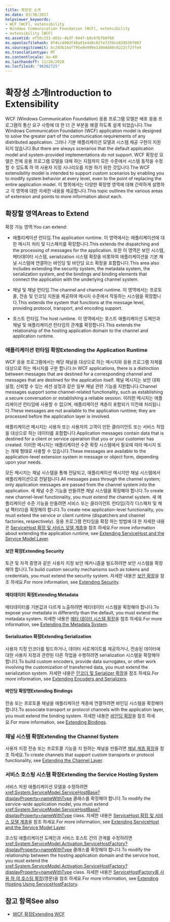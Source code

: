 ```yaml
---
title: 확장성 소개
ms.date: 03/30/2017
helpviewer_keywords:
- WCF [WCF], extensibility
- Windows Communication Foundation [WCF], extensibility
- extensibility [WCF]
ms.assetid: ef56c251-d63c-4b3f-944f-b0c67bfb0f68
ms.openlocfilehash: 8f4cc490df49a91e448c02fef370ce828536f907
ms.sourcegitcommit: bc293b14af795e0e999e3304dd40c0222cf2ffe4
ms.translationtype: MT
ms.contentlocale: ko-KR
ms.lasthandoff: 11/26/2020
ms.locfileid: "96262725"
---
```

# <a name="introduction-to-extensibility"></a><span data-ttu-id="9cbe9-102">확장성 소개</span><span class="sxs-lookup"><span data-stu-id="9cbe9-102">Introduction to Extensibility</span></span>

<span data-ttu-id="9cbe9-103">WCF (Windows Communication Foundation) 응용 프로그램 모델은 배포 응용 프로그램의 통신 요구 사항에 대 한 더 큰 부분을 해결 하도록 설계 되었습니다.</span><span class="sxs-lookup"><span data-stu-id="9cbe9-103">The Windows Communication Foundation (WCF) application model is designed to solve the greater part of the communication requirements of any distributed application.</span></span> <span data-ttu-id="9cbe9-104">그러나 기본 애플리케이션 모델과 시스템 제공 구현이 지원되지 않습니다.</span><span class="sxs-lookup"><span data-stu-id="9cbe9-104">But there are always scenarios that the default application model and system-provided implementations do not support.</span></span> <span data-ttu-id="9cbe9-105">WCF 확장성 모델은 전체 응용 프로그램 모델을 대체 하는 지점까지 모든 수준에서 시스템 동작을 수정할 수 있도록 하 여 사용자 지정 시나리오를 지원 하기 위한 것입니다.</span><span class="sxs-lookup"><span data-stu-id="9cbe9-105">The WCF extensibility model is intended to support custom scenarios by enabling you to modify system behavior at every level, even to the point of replacing the entire application model.</span></span> <span data-ttu-id="9cbe9-106">이 항목에서는 다양한 확장명 영역에 대해 간략하게 설명하고 각 영역에 대한 자세한 내용을 제공합니다.</span><span class="sxs-lookup"><span data-stu-id="9cbe9-106">This topic outlines the various areas of extension and points to more information about each.</span></span>  
  
## <a name="areas-to-extend"></a><span data-ttu-id="9cbe9-107">확장할 영역</span><span class="sxs-lookup"><span data-stu-id="9cbe9-107">Areas to Extend</span></span>  

 <span data-ttu-id="9cbe9-108">확장 가능 영역:</span><span class="sxs-lookup"><span data-stu-id="9cbe9-108">You can extend:</span></span>  
  
- <span data-ttu-id="9cbe9-109">애플리케이션 런타임.</span><span class="sxs-lookup"><span data-stu-id="9cbe9-109">The application runtime.</span></span> <span data-ttu-id="9cbe9-110">이 영역에서는 애플리케이션에 대한 메시지 처리 및 디스패치를 확장합니다.</span><span class="sxs-lookup"><span data-stu-id="9cbe9-110">This extends the dispatching and the processing of messages for the application.</span></span> <span data-ttu-id="9cbe9-111">또한 이 영역은 보안 시스템, 메타데이터 시스템, serialization 시스템 확장을 비롯하여 애플리케이션을 기본 채널 시스템에 연결하는 바인딩 및 바인딩 요소 확장을 포함합니다.</span><span class="sxs-lookup"><span data-stu-id="9cbe9-111">This area also includes extending the security system, the metadata system, the serialization system, and the bindings and binding elements that connect the application with the underlying channel system.</span></span>  
  
- <span data-ttu-id="9cbe9-112">채널 및 채널 런타임.</span><span class="sxs-lookup"><span data-stu-id="9cbe9-112">The channel and channel runtime.</span></span> <span data-ttu-id="9cbe9-113">이 영역에서는 프로토콜, 전송 및 인코딩 지원을 제공하여 메시지 수준에서 작동하는 시스템을 확장합니다.</span><span class="sxs-lookup"><span data-stu-id="9cbe9-113">This extends the system that functions at the message level, providing protocol, transport, and encoding support.</span></span>  
  
- <span data-ttu-id="9cbe9-114">호스트 런타임.</span><span class="sxs-lookup"><span data-stu-id="9cbe9-114">The host runtime.</span></span> <span data-ttu-id="9cbe9-115">이 영역에서는 호스트 애플리케이션 도메인과 채널 및 애플리케이션 런타임의 관계를 확장합니다.</span><span class="sxs-lookup"><span data-stu-id="9cbe9-115">This extends the relationship of the hosting application domain to the channel and application runtime.</span></span>  
  
### <a name="extending-the-application-runtime"></a><span data-ttu-id="9cbe9-116">애플리케이션 런타임 확장</span><span class="sxs-lookup"><span data-stu-id="9cbe9-116">Extending the Application Runtime</span></span>  

 <span data-ttu-id="9cbe9-117">WCF 응용 프로그램에서는 해당 채널을 대상으로 하는 메시지와 응용 프로그램 자체를 대상으로 하는 메시지를 구분 합니다.</span><span class="sxs-lookup"><span data-stu-id="9cbe9-117">In WCF applications, there is a distinction between messages that are destined for a corresponding channel and messages that are destined for the application itself.</span></span> <span data-ttu-id="9cbe9-118">채널 메시지는 보안 대화 설정, 신뢰할 수 있는 세션 설정과 같은 일부 채널 관련 기능을 지원합니다.</span><span class="sxs-lookup"><span data-stu-id="9cbe9-118">Channel messages support some channel-related functionality, such as establishing a secure conversation or establishing a reliable session.</span></span> <span data-ttu-id="9cbe9-119">이러한 메시지는 애플리케이션 런타임에 사용할 수 없으며, 애플리케이션 계층이 포함되기 이전에 처리됩니다.</span><span class="sxs-lookup"><span data-stu-id="9cbe9-119">These messages are not available to the application runtime; they are processed before the application layer is involved.</span></span>  
  
 <span data-ttu-id="9cbe9-120">애플리케이션 메시지는 사용자 또는 사용자의 고객이 만든 클라이언트 또는 서비스 작업을 대상으로 하는 데이터를 포함합니다.</span><span class="sxs-lookup"><span data-stu-id="9cbe9-120">Application messages contain data that is destined for a client or service operation that you or your customer has created.</span></span> <span data-ttu-id="9cbe9-121">이러한 메시지는 애플리케이션 수준 확장 시스템에서 필요에 따라 메시지 또는 개체 형태로 사용할 수 있습니다.</span><span class="sxs-lookup"><span data-stu-id="9cbe9-121">These messages are available to the application-level extension system in message or object form, depending upon your needs.</span></span>  
  
 <span data-ttu-id="9cbe9-122">모든 메시지는 채널 시스템을 통해 전달되고, 애플리케이션 메시지만 채널 시스템에서 애플리케이션으로 전달됩니다.</span><span class="sxs-lookup"><span data-stu-id="9cbe9-122">All messages pass through the channel system; only application messages are passed from the channel system into the application.</span></span> <span data-ttu-id="9cbe9-123">새 채널 수준 기능을 만들려면 채널 시스템을 확장해야 합니다.</span><span class="sxs-lookup"><span data-stu-id="9cbe9-123">To create new channel-level functionality, you must extend the channel system.</span></span> <span data-ttu-id="9cbe9-124">새 애플리케이션 수준 기능을 만들려면 서비스 또는 클라이언트 런타임(각각 디스패처 및 채널 팩터리)을 확장해야 합니다.</span><span class="sxs-lookup"><span data-stu-id="9cbe9-124">To create new application-level functionality, you must extend the service or client runtime (dispatchers and channel factories, respectively).</span></span> <span data-ttu-id="9cbe9-125">응용 프로그램 런타임을 확장 하는 방법에 대 한 자세한 내용은 [ServiceHost 확장 및 서비스 모델 계층](./extending/extending-servicehost-and-the-service-model-layer.md)을 참조 하세요.</span><span class="sxs-lookup"><span data-stu-id="9cbe9-125">For more information about extending the application runtime, see [Extending ServiceHost and the Service Model Layer](./extending/extending-servicehost-and-the-service-model-layer.md).</span></span>  
  
#### <a name="extending-security"></a><span data-ttu-id="9cbe9-126">보안 확장</span><span class="sxs-lookup"><span data-stu-id="9cbe9-126">Extending Security</span></span>  

 <span data-ttu-id="9cbe9-127">토큰 및 자격 증명과 같은 사용자 지정 보안 메커니즘을 빌드하려면 보안 시스템을 확장해야 합니다.</span><span class="sxs-lookup"><span data-stu-id="9cbe9-127">To build custom security mechanisms such as tokens and credentials, you must extend the security system.</span></span> <span data-ttu-id="9cbe9-128">자세한 내용은 [보안 확장](./extending/extending-security.md)을 참조 하세요.</span><span class="sxs-lookup"><span data-stu-id="9cbe9-128">For more information, see [Extending Security](./extending/extending-security.md).</span></span>  
  
#### <a name="extending-metadata"></a><span data-ttu-id="9cbe9-129">메타데이터 확장</span><span class="sxs-lookup"><span data-stu-id="9cbe9-129">Extending Metadata</span></span>  

 <span data-ttu-id="9cbe9-130">메타데이터를 기본값과 다르게 노출하려면 메타데이터 시스템을 확장해야 합니다.</span><span class="sxs-lookup"><span data-stu-id="9cbe9-130">To expose your metadata in differently than the default, you must extend the metadata system.</span></span> <span data-ttu-id="9cbe9-131">자세한 내용은 [메타 데이터 시스템 확장](./extending/extending-the-metadata-system.md)을 참조 하세요.</span><span class="sxs-lookup"><span data-stu-id="9cbe9-131">For more information, see [Extending the Metadata System](./extending/extending-the-metadata-system.md).</span></span>  
  
#### <a name="extending-serialization"></a><span data-ttu-id="9cbe9-132">Serialization 확장</span><span class="sxs-lookup"><span data-stu-id="9cbe9-132">Extending Serialization</span></span>  

 <span data-ttu-id="9cbe9-133">사용자 지정 인코더를 빌드하거나, 데이터 서로게이트를 제공하거나, 전송된 데이터에 대한 사용자 지정과 관련된 다른 작업을 수행하려면 serialization 시스템을 확장해야 합니다.</span><span class="sxs-lookup"><span data-stu-id="9cbe9-133">To build custom encoders, provide data surrogates, or other work involving the customization of transferred data, you must extend the serialization system.</span></span> <span data-ttu-id="9cbe9-134">자세한 내용은 [인코더 및 Serializer 확장](./extending/extending-encoders-and-serializers.md)을 참조 하세요.</span><span class="sxs-lookup"><span data-stu-id="9cbe9-134">For more information, see [Extending Encoders and Serializers](./extending/extending-encoders-and-serializers.md).</span></span>  
  
#### <a name="extending-bindings"></a><span data-ttu-id="9cbe9-135">바인딩 확장명</span><span class="sxs-lookup"><span data-stu-id="9cbe9-135">Extending Bindings</span></span>  

 <span data-ttu-id="9cbe9-136">전송 또는 프로토콜 채널을 애플리케이션 계층에 연결하려면 바인딩 시스템을 확장해야 합니다.</span><span class="sxs-lookup"><span data-stu-id="9cbe9-136">To associate transport or protocol channels with the application layer, you must extend the binding system.</span></span> <span data-ttu-id="9cbe9-137">자세한 내용은 [바인딩 확장](./extending/extending-bindings.md)을 참조 하세요.</span><span class="sxs-lookup"><span data-stu-id="9cbe9-137">For more information, see [Extending Bindings](./extending/extending-bindings.md).</span></span>  
  
### <a name="extending-the-channel-system"></a><span data-ttu-id="9cbe9-138">채널 시스템 확장</span><span class="sxs-lookup"><span data-stu-id="9cbe9-138">Extending the Channel System</span></span>  

 <span data-ttu-id="9cbe9-139">사용자 지정 전송 또는 프로토콜 기능을 지 원하는 채널을 만들려면 [채널 계층 확장](./extending/extending-the-channel-layer.md)을 참조 하세요.</span><span class="sxs-lookup"><span data-stu-id="9cbe9-139">To create channels that support custom transports or protocol functionality, see [Extending the Channel Layer](./extending/extending-the-channel-layer.md).</span></span>  
  
### <a name="extending-the-service-hosting-system"></a><span data-ttu-id="9cbe9-140">서비스 호스팅 시스템 확장</span><span class="sxs-lookup"><span data-stu-id="9cbe9-140">Extending the Service Hosting System</span></span>  

 <span data-ttu-id="9cbe9-141">서비스 차원 애플리케이션 모델을 수정하려면 <xref:System.ServiceModel.ServiceHostBase?displayProperty=nameWithType> 클래스를 확장해야 합니다.</span><span class="sxs-lookup"><span data-stu-id="9cbe9-141">To modify the service-wide application model, you must extend <xref:System.ServiceModel.ServiceHostBase?displayProperty=nameWithType> class.</span></span> <span data-ttu-id="9cbe9-142">자세한 내용은 [ServiceHost 확장 및 서비스 모델 계층](./extending/extending-servicehost-and-the-service-model-layer.md)을 참조 하세요.</span><span class="sxs-lookup"><span data-stu-id="9cbe9-142">For more information, see [Extending ServiceHost and the Service Model Layer](./extending/extending-servicehost-and-the-service-model-layer.md).</span></span>  
  
 <span data-ttu-id="9cbe9-143">호스팅 애플리케이션 도메인과 서비스 호스트 간의 관계를 수정하려면 <xref:System.ServiceModel.Activation.ServiceHostFactory?displayProperty=nameWithType> 클래스를 확장해야 합니다.</span><span class="sxs-lookup"><span data-stu-id="9cbe9-143">To modify the relationship between the hosting application domain and the service host, you must extend the <xref:System.ServiceModel.Activation.ServiceHostFactory?displayProperty=nameWithType> class.</span></span> <span data-ttu-id="9cbe9-144">자세한 내용은 [ServiceHostFactory를 사용 하 여 호스팅 확장](./extending/extending-hosting-using-servicehostfactory.md)(영문)을 참조 하세요.</span><span class="sxs-lookup"><span data-stu-id="9cbe9-144">For more information, see [Extending Hosting Using ServiceHostFactory](./extending/extending-hosting-using-servicehostfactory.md).</span></span>  
  
## <a name="see-also"></a><span data-ttu-id="9cbe9-145">참고 항목</span><span class="sxs-lookup"><span data-stu-id="9cbe9-145">See also</span></span>

- [<span data-ttu-id="9cbe9-146">WCF 확장</span><span class="sxs-lookup"><span data-stu-id="9cbe9-146">Extending WCF</span></span>](./extending/index.md)

